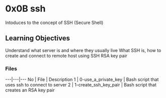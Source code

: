 # 0x0B ssh

Intoduces to the concept of SSH (Secure Shell)

## Learning Objectives
Understand what server is and where they usually live
What SSH is, how to create and connect to remote host using SSH RSA key pair

### Files
---|---|---
No | File | Description
1 | 0-use_a_private_key | Bash script that uses ssh to connect to server
2 | 1-create_ssh_key_pair | Bash script that creates an RSA key pair